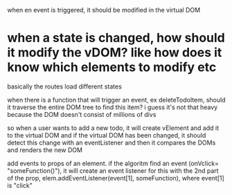
when en event is triggered, it should be modified in the virtual DOM



# when a state is changed, how should it modify the vDOM? like how does it know which elements to modify etc


basically the routes load different states



when there is a function that will trigger an event, ex deleteTodoItem, should it traverse the entire DOM tree to find this item?
i guess it's not that heavy because the DOM doesn't consist of millions of divs

so when a user wants to add a new todo, it will create vElement and add it to the virtual DOM
and if the virtual DOM has been changed, it should detect this change with an eventListener
and then it compares the DOMs and renders the new DOM




add events to props of an element. if the algoritm find an event (onVclick= "someFunction()"), it will create an event listener for this with the 2nd part of the prop,
elem.addEventListener(event[1], someFunction), where event[1] is "click"